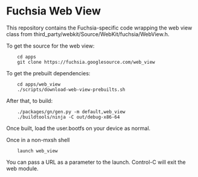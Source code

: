Fuchsia Web View
=======================================

This repository contains the Fuchsia-specific code wrapping the web view class from third_party/webkit/Source/WebKit/fuchsia/WebView.h. 

To get the source for the web view:

        cd apps
        git clone https://fuchsia.googlesource.com/web_view
        
To get the prebuilt dependencies:

        cd apps/web_view
        ./scripts/download-web-view-prebuilts.sh

After that, to build:

        ./packages/gn/gen.py -m default,web_view
        ./buildtools/ninja -C out/debug-x86-64

Once built, load the user.bootfs on your device as normal.

Once in a non-mxsh shell

        launch web_view

You can pass a URL as a parameter to the launch. Control-C will exit the web module.

